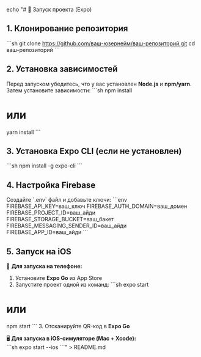echo "# 🚀 Запуск проекта (Expo)

## **1. Клонирование репозитория**
\`\`\`sh
git clone https://github.com/ваш-юзернейм/ваш-репозиторий.git
cd ваш-репозиторий
\`\`\`

## **2. Установка зависимостей**
Перед запуском убедитесь, что у вас установлен **Node.js** и **npm/yarn**.  
Затем установите зависимости:
\`\`\`sh
npm install
# или
yarn install
\`\`\`

## **3. Установка Expo CLI (если не установлен)**
\`\`\`sh
npm install -g expo-cli
\`\`\`

## **4. Настройка Firebase**
Создайте \`.env\` файл и добавьте ключи:
\`\`\`env
FIREBASE_API_KEY=ваш_ключ
FIREBASE_AUTH_DOMAIN=ваш_домен
FIREBASE_PROJECT_ID=ваш_айди
FIREBASE_STORAGE_BUCKET=ваш_бакет
FIREBASE_MESSAGING_SENDER_ID=ваш_айди
FIREBASE_APP_ID=ваш_айди
\`\`\`

## **5. Запуск на iOS**
📱 **Для запуска на телефоне:**  
1. Установите **Expo Go** из App Store  
2. Запустите проект одной из команд:
\`\`\`sh
expo start
# или
npm start
\`\`\`
3. Отсканируйте QR-код в **Expo Go**

🖥 **Для запуска в iOS-симуляторе (Mac + Xcode):**  
\`\`\`sh
expo start --ios
\`\`\`" > README.md
